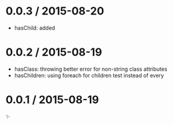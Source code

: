 
0.0.3 / 2015-08-20
==================

  * hasChild: added

0.0.2 / 2015-08-19
==================

  * hasClass: throwing better error for non-string class attributes
  * hasChildren: using foreach for children test instead of every

0.0.1 / 2015-08-19
==================

:sparkles:

